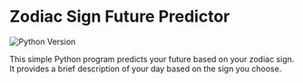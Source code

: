 # Zodiac Sign Future Predictor

![Python Version](https://img.shields.io/badge/Python-3.8%2B-blue)

This simple Python program predicts your future based on your zodiac sign. It provides a brief description of your day based on the sign you choose.



